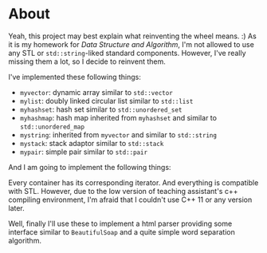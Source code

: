 # About
Yeah, this project may best explain what reinventing the wheel means. :) As it is my homework for
*Data Structure and Algorithm*, I'm not allowed to use any STL or `std::string`-liked standard components.
However, I've really missing them a lot, so I decide to reinvent them.

I've implemented these following things:
* `myvector`: dynamic array similar to `std::vector`
* `mylist`: doubly linked circular list similar to `std::list`
* `myhashset`: hash set similar to `std::unordered_set`
* `myhashmap`: hash map inherited from `myhashset` and similar to `std::unordered_map` 
* `mystring`: inherited from `myvector` and similar to `std::string`
* `mystack`: stack adaptor similar to `std::stack`
* `mypair`: simple pair similar to `std::pair`

And I am going to implement the following things:

Every container has its corresponding iterator. And everything is compatible with STL. However,
due to the low version of teaching assistant's c++ compiling environment, I'm afraid that I
couldn't use C++ 11 or any version later.

Well, finally I'll use these to implement a html parser providing some interface similar to
`BeautifulSoap` and a quite simple word separation algorithm.
